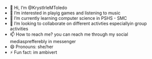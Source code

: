 - 👋 Hi, I’m @KrystIrleMToledo
- 👀 I’m interested in playig games and listening to music
- 🌱 I’m currently learning computer science in PSHS - SMC
- 💞️ I’m looking to collaborate on different activties especiallyin group activities
- 📫 How to reach me? you can reach me through my social mediasprefferebly in messenger
- 😄 Pronouns: she/her
- ⚡ Fun fact: im ambivert 

<!---
KrystIrleMToledo/KrystIrleMToledo is a ✨ special ✨ repository because its `README.md` (this file) appears on your GitHub profile.
You can click the Preview link to take a look at your changes.
--->
